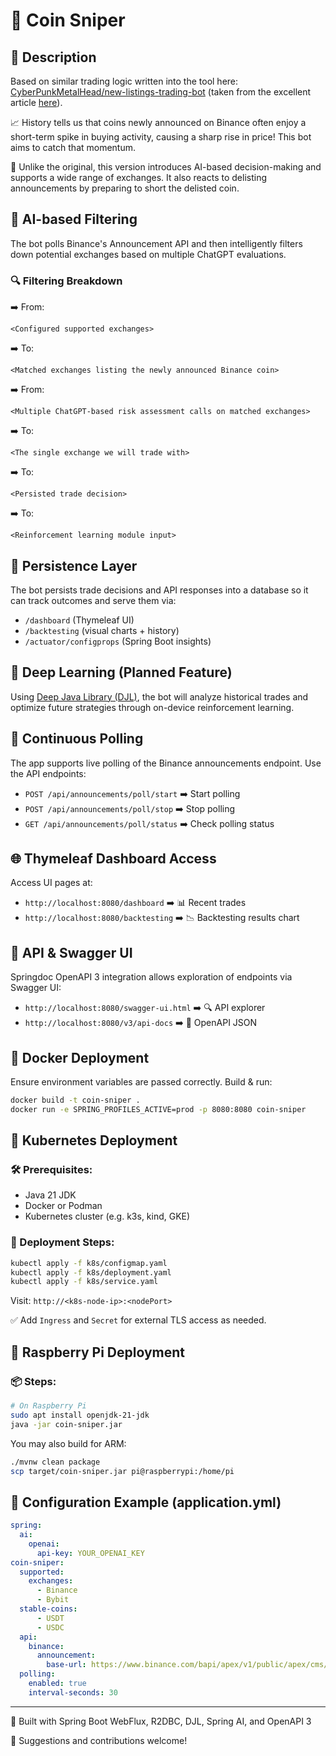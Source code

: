 # 🚀 Coin Sniper

## 📝 Description

Based on similar trading logic written into the tool here: [CyberPunkMetalHead/new-listings-trading-bot](https://github.com/CyberPunkMetalHead/new-listings-trading-bot) (taken from the excellent article [here](https://medium.com/coinmonks/i-made-an-open-source-trading-bot-that-trades-new-coin-listings-within-seconds-a529402b2cdd)).

📈 History tells us that coins newly announced on Binance often enjoy a short-term spike in buying activity, causing a sharp rise in price! This bot aims to catch that momentum.

🧠 Unlike the original, this version introduces AI-based decision-making and supports a wide range of exchanges. It also reacts to delisting announcements by preparing to short the delisted coin.

## 🤖 AI-based Filtering

The bot polls Binance's Announcement API and then intelligently filters down potential exchanges based on multiple ChatGPT evaluations.

### 🔍 Filtering Breakdown

➡️ From:

```
<Configured supported exchanges>
```

➡️ To:

```
<Matched exchanges listing the newly announced Binance coin>
```

➡️ From:

```
<Multiple ChatGPT-based risk assessment calls on matched exchanges>
```

➡️ To:

```
<The single exchange we will trade with>
```

➡️ To:

```
<Persisted trade decision>
```

➡️ To:

```
<Reinforcement learning module input>
```

## 💾 Persistence Layer

The bot persists trade decisions and API responses into a database so it can track outcomes and serve them via:

* `/dashboard` (Thymeleaf UI)
* `/backtesting` (visual charts + history)
* `/actuator/configprops` (Spring Boot insights)

## 🧠 Deep Learning (Planned Feature)

Using [Deep Java Library (DJL)](https://djl.ai/), the bot will analyze historical trades and optimize future strategies through on-device reinforcement learning.

## 🔁 Continuous Polling

The app supports live polling of the Binance announcements endpoint. Use the API endpoints:

* `POST /api/announcements/poll/start` ➡️ Start polling
* `POST /api/announcements/poll/stop` ➡️ Stop polling
* `GET /api/announcements/poll/status` ➡️ Check polling status

## 🌐 Thymeleaf Dashboard Access

Access UI pages at:

* `http://localhost:8080/dashboard` ➡️ 📊 Recent trades
* `http://localhost:8080/backtesting` ➡️ 📉 Backtesting results chart

## 🧪 API & Swagger UI

Springdoc OpenAPI 3 integration allows exploration of endpoints via Swagger UI:

* `http://localhost:8080/swagger-ui.html` ➡️ 🔍 API explorer
* `http://localhost:8080/v3/api-docs` ➡️ 📃 OpenAPI JSON

## 🐳 Docker Deployment

Ensure environment variables are passed correctly. Build & run:

```bash
docker build -t coin-sniper .
docker run -e SPRING_PROFILES_ACTIVE=prod -p 8080:8080 coin-sniper
```

## 🧩 Kubernetes Deployment

### 🛠️ Prerequisites:

* Java 21 JDK
* Docker or Podman
* Kubernetes cluster (e.g. k3s, kind, GKE)

### 🧰 Deployment Steps:

```bash
kubectl apply -f k8s/configmap.yaml
kubectl apply -f k8s/deployment.yaml
kubectl apply -f k8s/service.yaml
```

Visit: `http://<k8s-node-ip>:<nodePort>`

✅ Add `Ingress` and `Secret` for external TLS access as needed.

## 🍓 Raspberry Pi Deployment

### 📦 Steps:

```bash
# On Raspberry Pi
sudo apt install openjdk-21-jdk
java -jar coin-sniper.jar
```

You may also build for ARM:

```bash
./mvnw clean package
scp target/coin-sniper.jar pi@raspberrypi:/home/pi
```

## 🔧 Configuration Example (application.yml)

```yaml
spring:
  ai:
    openai:
      api-key: YOUR_OPENAI_KEY
coin-sniper:
  supported:
    exchanges:
      - Binance
      - Bybit
  stable-coins:
      - USDT
      - USDC
  api:
    binance:
      announcement:
        base-url: https://www.binance.com/bapi/apex/v1/public/apex/cms/article/list/query
  polling:
    enabled: true
    interval-seconds: 30
```

---

🧠 Built with Spring Boot WebFlux, R2DBC, DJL, Spring AI, and OpenAPI 3

💬 Suggestions and contributions welcome!
